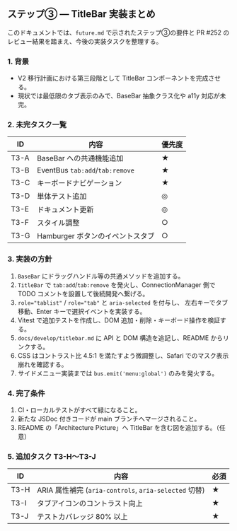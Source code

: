 ## ステップ③ ― TitleBar 実装まとめ

このドキュメントでは、`future.md` で示されたステップ③の要件と
PR #252 のレビュー結果を踏まえ、今後の実装タスクを整理する。

### 1. 背景
- V2 移行計画における第三段階として TitleBar コンポーネントを完成させる。
- 現状では最低限のタブ表示のみで、BaseBar 抽象クラス化や a11y 対応が未完。

### 2. 未完タスク一覧
| ID   | 内容                         | 優先度 |
| ---- | -------------------------- | ---- |
| T3-A | BaseBar への共通機能追加         | ★ |
| T3-B | EventBus `tab:add`/`tab:remove` | ★ |
| T3-C | キーボードナビゲーション              | ★ |
| T3-D | 単体テスト追加                     | ◎ |
| T3-E | ドキュメント更新                   | ◎ |
| T3-F | スタイル調整                       | ○ |
| T3-G | Hamburger ボタンのイベントスタブ   | ○ |

### 3. 実装の方針
1. `BaseBar` にドラッグハンドル等の共通メソッドを追加する。
2. `TitleBar` で `tab:add`/`tab:remove` を発火し、ConnectionManager 側で
   TODO コメントを設置して後続開発へ繋げる。
3. `role="tablist"` / `role="tab"` と `aria-selected` を付与し、
   左右キーでタブ移動、Enter キーで選択イベントを実装する。
4. Vitest で追加テストを作成し、DOM 追加・削除・キーボード操作を検証する。
5. `docs/develop/titlebar.md` に API と DOM 構造を追記し、README からリンクする。
6. CSS はコントラスト比 4.5:1 を満たすよう微調整し、Safari でのマスク表示崩れを確認する。
7. サイドメニュー実装までは `bus.emit('menu:global')` のみを発火する。

### 4. 完了条件
1. CI・ローカルテストがすべて緑になること。
2. 新たな JSDoc 付きコードが main ブランチへマージされること。
3. README の「Architecture Picture」へ TitleBar を含む図を追加する。（任意）

### 5. 追加タスク T3-H〜T3-J
| ID | 内容 | 必須 |
|----|------|------|
|T3-H|ARIA 属性補完 (`aria-controls`, `aria-selected` 切替)|★|
|T3-I|タブアイコンのコントラスト向上|★|
|T3-J|テストカバレッジ 80% 以上|★|
